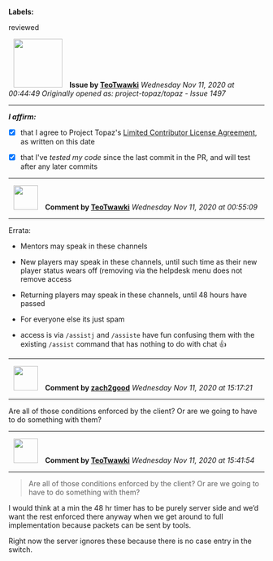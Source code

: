 **Labels:**

reviewed



<a href="https://github.com/TeoTwawki"><img src="https://avatars0.githubusercontent.com/u/6871475?v=4" width="96" height="96" hspace="10"></img></a> **Issue by [TeoTwawki](https://github.com/TeoTwawki)**
_Wednesday Nov 11, 2020 at 00:44:49_
_Originally opened as: project-topaz/topaz - Issue 1497_

----

<!-- place 'x' mark between square [] brackets to affirm: -->
**_I affirm:_**
- [x] that I agree to Project Topaz's [Limited Contributor License Agreement](http://project-topaz.com/blob/release/CONTRIBUTOR_AGREEMENT.md), as written on this date
- [x] that I've _tested my code_ since the last commit in the PR, and will test after any later commits




----
<a href="https://github.com/TeoTwawki"><img src="https://avatars0.githubusercontent.com/u/6871475?v=4" width="48" height="48" hspace="10"></img></a> **Comment by [TeoTwawki](https://github.com/TeoTwawki)**
_Wednesday Nov 11, 2020 at 00:55:09_

----

Errata:
- Mentors may speak in these channels
- New players may speak in these channels, until such time as their new player status wears off (removing via the helpdesk menu does not remove access
- Returning players may speak in these channels, until 48 hours have passed
- For everyone else its just spam
- access is via `/assistj` and `/assiste` have fun confusing them with the existing `/assist` command that has nothing to do with chat :+1: 


----
<a href="https://github.com/zach2good"><img src="https://avatars3.githubusercontent.com/u/1389729?v=4" width="48" height="48" hspace="10"></img></a> **Comment by [zach2good](https://github.com/zach2good)**
_Wednesday Nov 11, 2020 at 15:17:21_

----

Are all of those conditions enforced by the client? Or are we going to have to do something with them?


----
<a href="https://github.com/TeoTwawki"><img src="https://avatars0.githubusercontent.com/u/6871475?v=4" width="48" height="48" hspace="10"></img></a> **Comment by [TeoTwawki](https://github.com/TeoTwawki)**
_Wednesday Nov 11, 2020 at 15:41:54_

----

> Are all of those conditions enforced by the client? Or are we going to have to do something with them?

I would think at a min the 48 hr timer has to be purely server side and we’d want the rest enforced there anyway when we get around to full implementation because packets can be sent by tools. 

Right now the server ignores these because there is no case entry in the switch.

